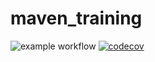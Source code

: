 # maven_training
![example workflow](https://github.com/Amine-Ahdadouch/maven_training/actions/workflows/build.yml/badge.svg)
[![codecov](https://codecov.io/gh/Amine-Ahdadouch/maven_training/branch/main/graph/badge.svg)](https://codecov.io/gh/Amine-Ahdadouch/maven_training)